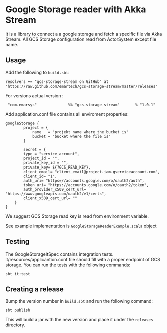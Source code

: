 # Google Storage reader with Akka Stream

It is a library to connect a a google storage and fetch a specific file via Akka Stream. All GCS Storage configuration read from ActorSystem except file name.


## Usage

Add the following to `build.sbt`:

    resolvers += "gcs-storage-stream on GitHub" at "https://raw.github.com/emartech/gcs-storage-stream/master/releases"

For versions actual version :

     "com.emarsys"              %% "gcs-storage-stream"       % "1.0.1"

Add application.conf file contains all enviroment properties:

    googleStorage {
            project = {
                name   = "projekt name where the bucket is"
                bucket = "bucket where the file is"
            }
        
            secret = {
            type = "service_account",
            project_id = "",
            private_key_id = "",
            private_key= ${?GCS_READ_KEY},
            client_email= "client_email@project.iam.gserviceaccount.com",
            client_id= "1",
            auth_uri= "https=//accounts.google.com/o/oauth2/auth",
            token_uri= "https://accounts.google.com/o/oauth2/token",
            auth_provider_x509_cert_url= "https://www.googleapis.com/oauth2/v1/certs",
            client_x509_cert_url= ""
        }
    }
We suggest GCS Storage read key is read from environment variable.

See example implementation is `GoogleStorageReaderExample.scala` object

Testing
------------------
The GoogleStorageItSpec contains integration tests. it/resources/applicantion.conf file should fill with a proper endpoint of GCS storage. You can run the tests with the following commands:

    sbt it:test

Creating a release
------------------

Bump the version number in `build.sbt` and run the following command:

    sbt publish

This will build a jar with the new version and place it under the `releases` directory.
